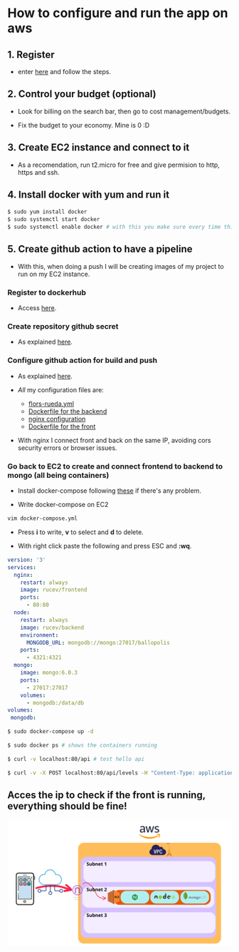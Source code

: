 # How to configure and run the app on aws

## 1. Register
- enter [here](signin.aws.amazon.com) and follow the steps.

## 2. Control your budget (optional)

- Look for billing on the search bar, then go to cost management/budgets.

- Fix the budget to your economy. Mine is 0 :D

## 3. Create EC2 instance and connect to it

- As a recomendation, run t2.micro for free and give permision to http, https and ssh.

## 4. Install docker with yum and run it
```sh
$ sudo yum install docker
$ sudo systemctl start docker
$ sudo systemctl enable docker # with this you make sure every time this instance runs it starts docker automatically
```

## 5. Create github action to have a pipeline

- With this, when doing a push I will be creating images of my project to run on my EC2 instance.

### Register to dockerhub

- Access [here](https://hub.docker.com/).

### Create repository github secret

- As explained [here](https://github.com/docker/login-action#docker-hub).

### Configure github action for build and push
- As explained [here](https://github.com/docker/build-push-action).
- *All* my configuration files are:
    - [flors-rueda.yml](../.github/workflows/flors-rueda.yml)
    - [Dockerfile for the backend](../docker/back/Dockerfile)
    - [nginx configuration](../docker/front/nginx.conf)
    - [Dockerfile for the front](../docker/front/Dockerfile)

- With nginx I connect front and back on the same IP, avoiding cors security errors or browser issues.

### Go back to EC2 to create and connect frontend to backend to mongo (all being containers)

- Install docker-compose following [these](https://stackoverflow.com/questions/36685980/why-is-docker-installed-but-not-docker-compose) if there's any problem.

- Write docker-compose on EC2

```sh
vim docker-compose.yml
```
- Press **i** to write, **v** to select and **d** to delete.

- With right click paste the following and press ESC and **:wq**.
```yml
version: '3'
services:
  nginx:
    restart: always
    image: rucev/frontend
    ports:
      - 80:80
  node:
    restart: always
    image: rucev/backend
    environment:
      MONGODB_URL: mongodb://mongo:27017/ballopolis
    ports:
      - 4321:4321
  mongo:
    image: mongo:6.0.3
    ports:
      - 27017:27017
    volumes:
      - mongodb:/data/db
volumes:
 mongodb:
```

```sh
$ sudo docker-compose up -d
```
```sh
$ sudo docker ps # shows the containers running
```

```sh
$ curl -v localhost:80/api # test hello api
```
```sh
$ curl -v -X POST localhost:80/api/levels -H "Content-Type: application/json" -d '{"name": "curlTest", "layout": [["empty", "bomb", "stonks", "empty", "dirt", "bomb", "dirt", "empty", "start"]], "id": "id-ex1"}'  # test post to api
```
## Acces the ip to check if the front is running, everything should be fine!


![](./img/aws.png)



